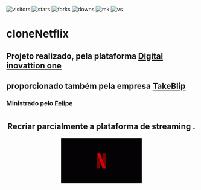 ![visitors](https://img.shields.io/github/watchers/LeandroDukievicz/cloneNetflix.svg)
![stars](https://img.shields.io/github/stars/LeandroDukievicz/cloneNetflix.svg)
![forks](https://img.shields.io/github/forks/LeandroDukievicz/cloneNetflix.svg)
![downs](https://img.shields.io/github/downloads/LeandroDukievicz/cloneNetflix/total.svg)
![mk](https://img.shields.io/badge/Made%20with-Markdown-1f425f.svg)
![vs](https://img.shields.io/badge/Made%20for-VSCode-1f425f.svg)


# cloneNetflix

##  Projeto realizado, pela plataforma [Digital inovattion one](https://www.dio.me/sign-in)
##  proporcionado também pela empresa [TakeBlip](https://digital.take.net/conversas-inteligentes/?utm_source=Google&utm_medium=cpc&utm_term=take%20blip&utm_campaign=SEMB_Take-Blip-geral%20%28b-p-e%29&hsa_acc=2783574544&hsa_kw=take%20blip&hsa_ve=3&hsa_ad=540247450279&hsa_net=adwords&hsa_mt=e&hsa_cam=12320816312&hsa_src=g&hsa_tgt=aud-1185638250910:kwd-809239209550&hsa_grp=117951638579&utm_id=go_cmp-12320816312_adg-117951638579_ad-540247450279_aud-1185638250910:kwd-809239209550_dev-c_ext-_prd-_sig-Cj0KCQiA3fiPBhCCARIsAFQ8QzUK9oFNU3VTDrnG4IwPB03wv4-6UnaW3AoTH0sdf47ihEUJ8yAi_E4aAmvpEALw_wcB&gclid=Cj0KCQiA3fiPBhCCARIsAFQ8QzUK9oFNU3VTDrnG4IwPB03wv4-6UnaW3AoTH0sdf47ihEUJ8yAi_E4aAmvpEALw_wcB)

### Ministrado pelo [Felipe](https://github.com/felipeAguiarCode)

#


<div align="center">
  <h2> Recriar parcialmente a plataforma de streaming .</h2> <img height="120" src= "https://github.com/LeandroDukievicz/LeandroDukievicz/blob/main/logon.gif"/>
  </div>
